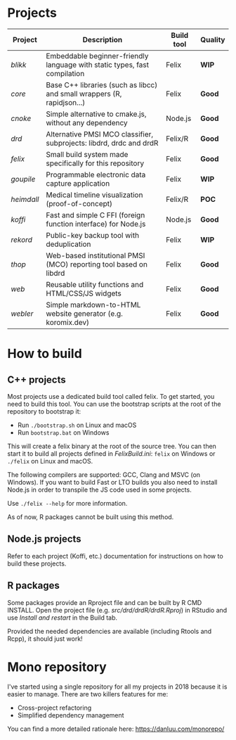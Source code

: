 # Projects

| Project    | Description                                                                | Build tool | Quality  |
| ---------- | -------------------------------------------------------------------------- | ---------- | -------- |
| *blikk*    | Embeddable beginner-friendly language with static types, fast compilation  | Felix      | **WIP**  |
| *core*     | Base C++ libraries (such as libcc) and small wrappers (R, rapidjson...)    | Felix      | **Good** |
| *cnoke*    | Simple alternative to cmake.js, without any dependency                     | Node.js    | **Good** |
| *drd*      | Alternative PMSI MCO classifier, subprojects: libdrd, drdc and drdR        | Felix/R    | **Good** |
| *felix*    | Small build system made specifically for this repository                   | Felix      | **Good** |
| *goupile*  | Programmable electronic data capture application                           | Felix      | **WIP**  |
| *heimdall* | Medical timeline visualization (proof-of-concept)                          | Felix/R    | **POC**  |
| *koffi*    | Fast and simple C FFI (foreign function interface) for Node.js             | Node.js    | **Good** |
| *rekord*   | Public-key backup tool with deduplication                                  | Felix      | **WIP**  |
| *thop*     | Web-based institutional PMSI (MCO) reporting tool based on libdrd          | Felix      | **Good** |
| *web*      | Reusable utility functions and HTML/CSS/JS widgets                         | Felix      | **Good** |
| *webler*   | Simple markdown-to-HTML website generator (e.g. koromix.dev)               | Felix      | **Good** |

# How to build

## C++ projects

Most projects use a dedicated build tool called felix. To get started, you need to build
this tool. You can use the bootstrap scripts at the root of the repository to bootstrap it:

* Run `./bootstrap.sh` on Linux and macOS
* Run `bootstrap.bat` on Windows

This will create a felix binary at the root of the source tree. You can then start it to
build all projects defined in *FelixBuild.ini*: `felix` on Windows or `./felix` on Linux and macOS.

The following compilers are supported: GCC, Clang and MSVC (on Windows). If you
want to build Fast or LTO builds you also need to install Node.js in order to
transpile the JS code used in some projects.

Use `./felix --help` for more information.

As of now, R packages cannot be built using this method.

## Node.js projects

Refer to each project (Koffi, etc.) documentation for instructions on how to build these projects.

## R packages

Some packages provide an Rproject file and can be built by R CMD INSTALL. Open the
project file (e.g. *src/drd/drdR/drdR.Rproj*) in RStudio and use *Install and restart* in the
Build tab.

Provided the needed dependencies are available (including Rtools and Rcpp), it should just work!

# Mono repository

I've started using a single repository for all my projects in 2018 because it is easier to manage.
There are two killers features for me:

* Cross-project refactoring
* Simplified dependency management

You can find a more detailed rationale here: https://danluu.com/monorepo/
